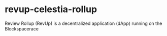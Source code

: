 # revup-celestia-rollup
Review Rollup (RevUp) is a decentralized application (dApp) running on the Blockspacerace
